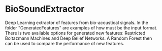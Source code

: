 # BioSoundExtractor

Deep Learning extractor of features from bio-acoustical signals. In the folder "GeneratedFeatures" are examples of how must be the input format.
There is two available options for generated new features: Restricted Boltazmann Machines and Deep Belief Networks. 
A Random Forest then can be used to compare the performance of new features.
